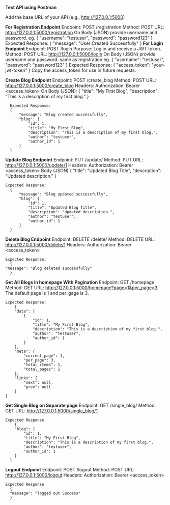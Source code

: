 **Test API using Postman**

Add the base URL of your API (e.g., http://127.0.0.1:5000)

**For Registration Endpoint**
  Endpoint: POST /registration
  Method: POST
  URL: http://127.0.0.1:5000/registration
  On Body (JSON) provide username and password. eg.
    {
    "username": "testuser",
    "password": "password123"
    }
    Expected Response:
    {
    "message": "User Created Successfully"
    }
**For Login Endpoint**
  Endpoint: POST /login
  Purpose: Log in and receive a JWT token.
  Method: POST
  URL: http://127.0.0.1:5000/login
   On Body (JSON) provide username and password. same as registration eg.
    {
    "username": "testuser",
    "password": "password123"
    } 
    Expected Response:
    {
    "access_token": "your-jwt-token"
    }
     Copy the access_token for use in future requests.

 **Create Blog Endpoint**
     Endpoint: POST /create_blog
     Method: POST
    URL: http://127.0.0.1:5000/create_blog
    Headers:
    Authorization: Bearer <access_token>
    On Body (JSON):
      {
      "title": "My First Blog",
      "description": "This is a description of my first blog."
      }
      
      Expected Response:
      {
          "message": "Blog created successfully",
          "blog": {
              "id": 1,
              "title": "My First Blog",
              "description": "This is a description of my first blog.",
              "author": "testuser",
              "author_id": 1
          }
      }
**Update Blog Endpoint**
    Endpoint: PUT /update/<id>
    Method: PUT
    URL: http://127.0.0.1:5000/update/1
    Headers:
    Authorization: Bearer <access_token>
    Body (JSON)
      {
      "title": "Updated Blog Title",
      "description": "Updated description."
      }
      
    Expected Response:
      {
          "message": "Blog updated successfully",
          "blog": {
              "id": 1,
              "title": "Updated Blog Title",
              "description": "Updated description.",
              "author": "testuser",
              "author_id": 1
          }
      }
**Delete Blog Endpoint**
    Endpoint: DELETE /delete/<id>
    Method: DELETE
    URL: http://127.0.0.1:5000/delete/1
    Headers:
    Authorization: Bearer <access_token>
    
    Expected Response:
      {
    "message": "Blog deleted successfully"
      }

**Get All Blogs in homepage With Pagination**
    Endpoint: GET /homepage
    Method: GET
    URL: http://127.0.0.1:5000/homepage?page=1&per_page=3, The default page is 1 and per_gage is 3.
    
    Expected Response:
        {
        "data": [
            {
                "id": 1,
                "title": "My First Blog",
                "description": "This is a description of my first blog.",
                "author": "testuser",
                "author_id": 1
            }
        ],
        "meta": {
            "current_page": 1,
            "per_page": 3,
            "total_items": 1,
            "total_pages": 1
        },
        "links": {
            "next": null,
            "prev": null
        }
    }

**Get Single Blog on Separate page**
    Endpoint: GET /single_blog/<id>
    Method: GET
    URL: http://127.0.0.1:5000/single_blog/1
    
    Expected Response
        {
        "blog": {
            "id": 1,
            "title": "My First Blog",
            "description": "This is a description of my first blog.",
            "author": "testuser",
            "author_id": 1
        }
      }

**Logout Endpoint**
    Endpoint: POST /logout
    Method: POST
    URL: http://127.0.0.1:5000/logout
    Headers:
    Authorization: Bearer <access_token>
    
    Expected Response
      {
      "message": "logged out Success"
      }
      




    

    

  
